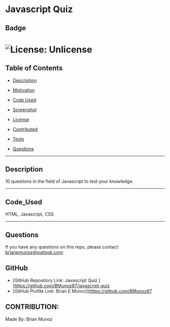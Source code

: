 # Javascript Quiz
  
  ## Badge

  # ![License: Unlicense](https://img.shields.io/badge/license-Unlicense-brightgreen.svg)

  ## Table of Contents

  * [Description](#description)
  
  * [Motivation](#motivation)

  * [Code Used](#code_used)

  * [Screenshot](#screenshot)

  * [License](#license)

  * [Contributed](#contributed)

  * [Tests](#tests)

  * [Questions](#questions)

  ---

  ## Description

  10 questions in the field of Javascript to test your knowledge.

  ---

  ## Code_Used

  HTML, Javascript, CSS

  ---

  ## Questions

  If you have any questions on this repo, please contact brianemunoz@outlook.com.

  ## GitHub

  * [GitHub Repository Link: Javascript Quiz ](https://github.com/BMunoz87/javascript-quiz
  * [GitHub Profile Link: Brian E Munoz](https://github.com/BMunoz87

  ## CONTRIBUTION:

  Made By: Brian Munoz
